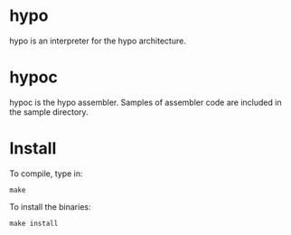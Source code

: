 # hypo

hypo is an interpreter for the hypo architecture.

# hypoc

hypoc is the hypo assembler. Samples of assembler code are
included in the sample directory.

# Install

To compile, type in:

`make`

To install the binaries:

`make install`
